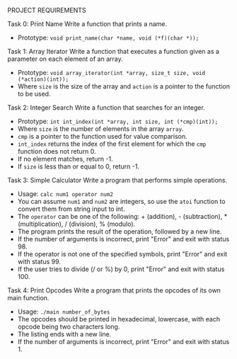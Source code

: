 PROJECT REQUIREMENTS

Task 0: Print Name
Write a function that prints a name.
- Prototype: `void print_name(char *name, void (*f)(char *));`

Task 1: Array Iterator
Write a function that executes a function given as a parameter on each element of an array.
- Prototype: `void array_iterator(int *array, size_t size, void (*action)(int));`
- Where `size` is the size of the array and `action` is a pointer to the function to be used.

Task 2: Integer Search
Write a function that searches for an integer.
- Prototype: `int int_index(int *array, int size, int (*cmp)(int));`
- Where `size` is the number of elements in the array `array`.
- `cmp` is a pointer to the function used for value comparison.
- `int_index` returns the index of the first element for which the `cmp` function does not return 0.
- If no element matches, return -1.
- If `size` is less than or equal to 0, return -1.

Task 3: Simple Calculator
Write a program that performs simple operations.
- Usage: `calc num1 operator num2`
- You can assume `num1` and `num2` are integers, so use the `atoi` function to convert them from string input to int.
- The `operator` can be one of the following: + (addition), - (subtraction), * (multiplication), / (division), % (modulo).
- The program prints the result of the operation, followed by a new line.
- If the number of arguments is incorrect, print "Error" and exit with status 98.
- If the operator is not one of the specified symbols, print "Error" and exit with status 99.
- If the user tries to divide (/ or %) by 0, print "Error" and exit with status 100.

Task 4: Print Opcodes
Write a program that prints the opcodes of its own main function.
- Usage: `./main number_of_bytes`
- The opcodes should be printed in hexadecimal, lowercase, with each opcode being two characters long.
- The listing ends with a new line.
- If the number of arguments is incorrect, print "Error" and exit with status 1.
